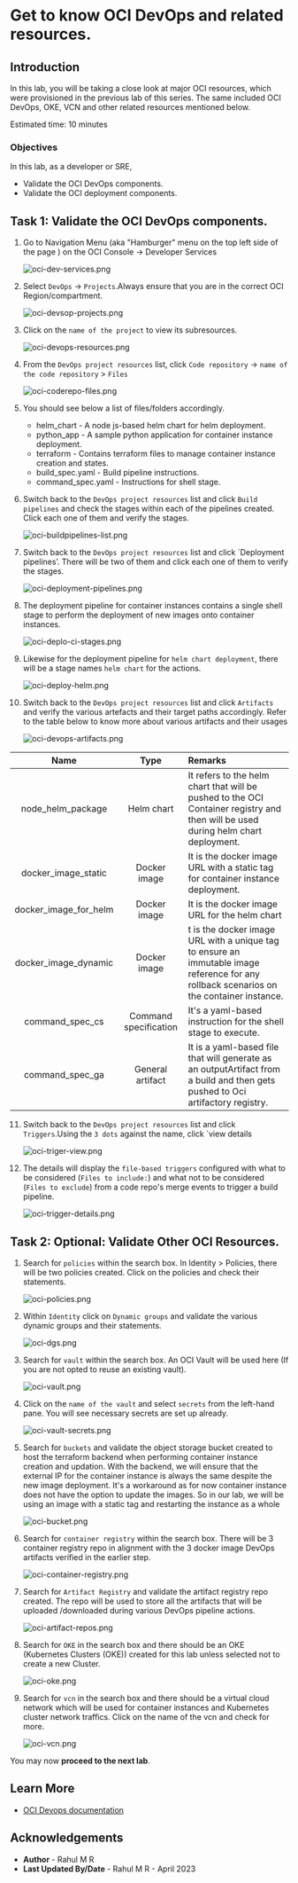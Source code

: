 # Get to know OCI DevOps and related resources.

## Introduction

In this lab, you will be taking a close look at major OCI  resources, which were provisioned in the previous lab of this series. The same included OCI DevOps, OKE, VCN and other related resources mentioned below.


Estimated time: 10 minutes

### Objectives

In this lab, as a developer or SRE,

* Validate the OCI DevOps components.
* Validate the OCI  deployment components.

## Task 1: Validate the OCI DevOps components.

1. Go to Navigation Menu (aka "Hamburger" menu on the top left side of the page ) on the OCI Console -> Developer Services

    ![oci-dev-services.png](images/oci-dev-services.png)

1. Select `DevOps` -> `Projects`.Always ensure that you are in the correct OCI Region/compartment.

    ![oci-devsop-projects.png](images/oci-devsop-projects.png)

1. Click on the `name of the project` to view its subresources.

    ![oci-devops-resources.png](images/oci-devops-resources.png)

1. From the `DevOps project resources` list, click `Code repository` -> `name of the code repository` > `Files`

    ![oci-coderepo-files.png](images/oci-coderepo-files.png)

1. You should see below a list of files/folders accordingly.

   - helm_chart - A node js-based helm chart for helm deployment.
   - python_app - A sample python application for container instance deployment.
   - terraform - Contains terraform files to manage container instance creation and states.
   - build_spec.yaml - Build pipeline instructions.
   - command_spec.yaml - Instructions for shell stage.

6. Switch back to the `DevOps project resources` list and click `Build pipelines` and check the stages within each of the pipelines created. Click each one of them and verify the stages.

    ![oci-buildpipelines-list.png](images/oci-buildpipelines-list.png)

7. Switch back to the `DevOps project resources` list and click `Deployment pipelines’. There will be two of them and click each one of them to verify the stages.

    ![oci-deployment-pipelines.png](images/oci-deployment-pipelines.png)

8. The deployment pipeline for container instances contains a single shell stage to perform the deployment of new images onto container instances.

    ![oci-deplo-ci-stages.png](images/oci-deplo-ci-stages.png)


9. Likewise for the deployment pipeline for `helm chart deployment`, there will be a stage names `helm chart` for the actions.

    ![oci-deploy-helm.png](images/oci-deploy-helm.png)

10. Switch back to the `DevOps project resources` list and click `Artifacts` and verify the various artefacts and their target paths accordingly. Refer to the table below to know more about various artifacts and their usages

    ![oci-devops-artifacts.png](images/oci-devops-artifacts.png)

|  Name   |     Type     | Remarks                                                                                                                             |
|:-------:|:------------:|:------------------------------------------------------------------------------------------------------------------------------------|
| node_helm_package |  Helm chart  | It refers to the helm chart that will be pushed to the OCI Container registry and then will be used during helm chart deployment.       |
| docker_image_static | Docker image | It is the docker image URL with a static tag for container instance deployment.                                                     |
| docker_image_for_helm | Docker image | It is the docker image URL for the helm chart                                                                                       |
| docker_image_dynamic |     Docker image      | t is the docker image URL with a unique tag to ensure an immutable image reference for any rollback scenarios on the container instance. |
| command_spec_cs |     Command specification      | It's a yaml-based instruction for the shell stage to execute.                                                                            |
| command_spec_ga |     General artifact      | It is a yaml-based file that will generate as an outputArtifact from a build and then gets pushed to Oci artifactory registry.        |

11. Switch back to the `DevOps project resources` list and click `Triggers`.Using the `3 dots` against the name, click `view details

    ![oci-triger-view.png](images/oci-triger-view.png)

12. The details will display the `file-based triggers` configured with what to be considered (`Files to include:`) and what not to be considered (`Files to exclude`) from a code repo's merge events to trigger a build pipeline.

    ![oci-trigger-details.png](images/oci-trigger-details.png)


## Task 2: Optional: Validate Other OCI Resources.

1. Search for `policies` within the search box. In Identity > Policies, there will be two policies created. Click on the policies and check their statements.

    ![oci-policies.png](images/oci-policies.png)

1. Within `Identity` click on `Dynamic groups` and validate the various dynamic groups and their statements.

    ![oci-dgs.png](images/oci-dgs.png)

1. Search for `vault` within the search box. An OCI Vault will be used here (If you are not opted to reuse an existing vault).

    ![oci-vault.png](images/oci-vault.png)

1. Click on the `name of the vault` and select `secrets` from the left-hand pane. You will see necessary secrets are set up already.

    ![oci-vault-secrets.png](images/oci-vault-secrets.png)

1. Search for `buckets` and validate the object storage bucket created to host the terraform backend when performing container instance creation and updation. With the backend, we will ensure that the external IP for the container instance is always the same despite the new image deployment. It's a workaround as for now container instance does not have the option to update the images. So in our lab, we will be using an image with a static tag and restarting the instance as a whole

    ![oci-bucket.png](images/oci-bucket.png)

1. Search for `container registry` within the search box. There will be 3 container registry repo in alignment with the 3 docker image DevOps artifacts verified in the earlier step.

    ![oci-container-registry.png](images/oci-container-registry.png)

1. Search for `Artifact Registry` and validate the artifact registry repo created. The repo will be used to store all the artifacts that will be uploaded /downloaded during various DevOps pipeline actions.

    ![oci-artifact-repos.png](images/oci-artifact-repos.png)

1. Search for `OKE` in the search box and there should be an OKE (Kubernetes Clusters (OKE)) created for this lab unless selected not to create a new Cluster.

    ![oci-oke.png](images/oci-oke.png)

1. Search for `vcn` in the search box and there should be a virtual cloud network which will be used for container instances and Kubernetes cluster network traffics. Click on the name of the vcn and check for more.

    ![oci-vcn.png](images/oci-vcn.png)

You may now **proceed to the next lab**.

## Learn More

* [OCI Devops documentation](https://docs.oracle.com/en-us/iaas/Content/devops/using/home.htm)


## Acknowledgements

* **Author** - Rahul M R
* **Last Updated By/Date** - Rahul M R - April 2023
